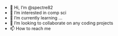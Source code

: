 - 👋 Hi, I’m @spectre82
- 👀 I’m interested in comp sci 
- 🌱 I’m currently learning ...
- 💞️ I’m looking to collaborate on any coding projects
- 📫 How to reach me 

<!---
spectre82/spectre82 is a ✨ special ✨ repository because its `README.md` (this file) appears on your GitHub profile.
You can click the Preview link to take a look at your changes.
--->
